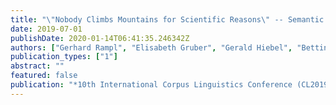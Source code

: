 ```yaml
---
title: "\"Nobody Climbs Mountains for Scientific Reasons\" -- Semantic Mountaineering History: Names and Activities in Mountaineering Discourse"
date: 2019-07-01
publishDate: 2020-01-14T06:41:35.246342Z
authors: ["Gerhard Rampl", "Elisabeth Gruber", "Gerald Hiebel", "Bettina Larl", "Claudia Posch", "Eva Zangerle"]
publication_types: ["1"]
abstract: ""
featured: false
publication: "*10th International Corpus Linguistics Conference (CL2019)*"
---
```


